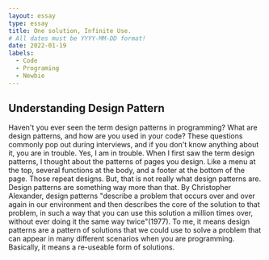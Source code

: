 ```yaml
---
layout: essay
type: essay
title: One solution, Infinite Use. 
# All dates must be YYYY-MM-DD format!
date: 2022-01-19
labels:
  - Code
  - Programing
  - Newbie
---
```


## Understanding Design Pattern

Haven't you ever seen the term design patterns in programming? What are design patterns, and how are you used in your code? These questions commonly pop out during interviews, and if you don't know anything about it, you are in trouble. Yes, I am in trouble. When I first saw the term design patterns, I thought about the patterns of pages you design. Like a menu at the top, several functions at the body, and a footer at the bottom of the page. Those repeat designs. But, that is not really what design patterns are. Design patterns are something way more than that. By Christopher Alexander, design patterns "describe a problem that occurs over and over again in our environment and then describes the core of the solution to that problem, in such a way that you can use this solution a million times over, without ever doing it the same way twice"(1977). To me, it means design patterns are a pattern of solutions that we could use to solve a problem that can appear in many different scenarios when you are programming. Basically, it means a re-useable form of solutions. 

